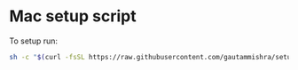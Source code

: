 # Mac setup script

To setup run:
```bash
sh -c "$(curl -fsSL https://raw.githubusercontent.com/gautammishra/setup-my-mac/main/setup.sh)"
```

